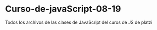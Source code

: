 # Curso-de-javaScript-08-19
Todos los archivos de las clases de JavaScript del curos de JS de platzi
